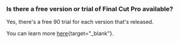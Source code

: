 ### Is there a free version or trial of Final Cut Pro available?

Yes, there's a free 90 trial for each version that's released.

You can learn more [here](https://www.apple.com/au/final-cut-pro/trial/){target="_blank"}.